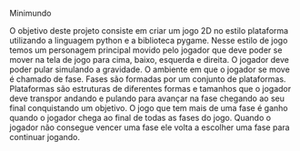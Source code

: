 Minimundo

O objetivo deste projeto consiste em criar um jogo 2D no estilo plataforma utilizando a linguagem python e a biblioteca pygame. Nesse estilo de jogo temos um personagem principal movido pelo jogador que deve poder se mover na tela de jogo para cima, baixo, esquerda e direita. O jogador deve poder pular simulando a gravidade. O ambiente em que o jogador se move é chamado de fase. Fases são formadas por um conjunto de plataformas. Plataformas são estruturas de diferentes formas e tamanhos que o jogador deve transpor andando e pulando para avançar na fase chegando ao seu final conquistando um objetivo. O jogo que tem mais de uma fase é ganho quando o jogador chega ao final de todas as fases do jogo. Quando o jogador não consegue vencer uma fase ele volta a escolher uma fase para continuar jogando.















